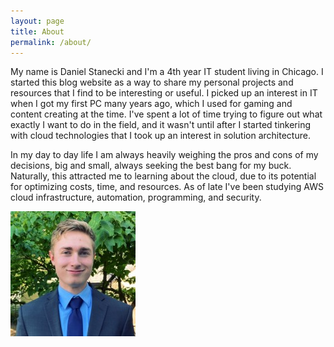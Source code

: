```yaml
---
layout: page
title: About
permalink: /about/
---
```


My name is Daniel Stanecki and I'm a 4th year IT student living in Chicago. I started this blog website as a way to share my personal projects and resources that I find to be interesting or useful. I picked up an interest in IT when I got my first PC many years ago, which I used for gaming and content creating at the time. I've spent a lot of time trying to figure out what exactly I want to do in the field, and it wasn't until after I started tinkering with cloud technologies that I took up an interest in solution architecture. 

In my day to day life I am always heavily weighing the pros and cons of my decisions, big and small, always seeking the best bang for my buck. Naturally, this attracted me to learning about the cloud, due to its potential for optimizing costs, time, and resources. As of late I've been studying AWS cloud infrastructure, automation, programming, and security. 

![DanielStanecki](/assets/me.jfif)
